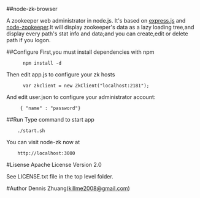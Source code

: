 ##node-zk-browser

A zookeeper web administrator in node.js. It's based on [express.js](http://expressjs.com/) and [node-zookeeper](https://github.com/yfinkelstein/node-zookeeper).It will display zookeeper's data as a lazy loading tree,and display every path's stat info and data;and you can create,edit or delete path if you logon.

##Configure
First,you must install dependencies with npm

          npm install -d

Then edit app.js to configure your zk hosts

          var zkclient = new ZkClient("localhost:2181");

And edit user.json to configure your administrator account:

         { "name" : "password"}

##Run
Type command to start app

        ./start.sh

You can visit node-zk now at

        http://localhost:3000

#Lisense
        Apache License Version 2.0

See LICENSE.txt file in the top level folder.

#Author
Dennis Zhuang(killme2008@gmail.com)
